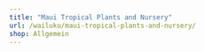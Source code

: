 ```yaml
---
title: "Maui Tropical Plants and Nursery"
url: /wailuku/maui-tropical-plants-and-nursery/
shop: Allgemein
---
```

